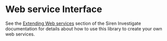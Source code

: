 # Web service Interface

See the [Extending Web services](https://docs.support.siren.io/siren-platform-user-guide/10.5.0/web-service-development/web-service-development.html)  section of the Siren Investigate documentation for details about how to use this library to create your own web services.
